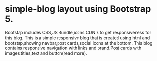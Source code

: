 # simple-blog layout using Bootstrap 5.
Bootstap includes CSS,JS Bundle,icons CDN's to get responsiveness for this blog.
This is a simple responsive blog that is created using html and bootstap,showing navbar,post cards,social icons at the bottom.
This blog contains responsive navigation with links and brand.Post cards with images,titles,text and button(read more).
